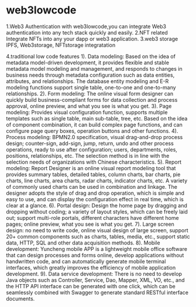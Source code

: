 # web3lowcode

1.Web3 Authentication 
with web3lowcode,you can integrate Web3 authentication into any tech stack quickly and easily.
2.NFT related 
Integrate NFTs into any your dapp or web3 application.
3.web3 storage 
IPFS, Web3storage, NFTstorage integratation

4.traditional low code features 
1). Data modeling: Based on the idea of ​​metadata model-driven development, it provides flexible and stable metadata model modeling and management, and responds to changes in business needs through metadata configuration such as data entities, attributes, and relationships. The database entity modeling and E-R modeling functions support single table, one-to-one and one-to-many relationships. 
2). Form modeling: The online visual form designer can quickly build business-compliant forms for data collection and process approval, online preview, and what you see is what you get. 
3). Page modeling: Provides visual configuration function, supports multiple templates such as single table, main sub-table, tree, etc. Based on the idea of ​​component combination, it can build complex page functions, and can configure page query boxes, operation buttons and other functions. 
4). Process modeling: BPMN2.0 specification, visual drag-and-drop process design; counter-sign, add-sign, jump, return, undo and other process operations, ready to use after configuration; users, departments, roles, positions, relationships, etc. The selection method is in line with the selection needs of organizations with Chinese characteristics. 
5). Report modeling: Report Designer is an online visual report modeling tool that provides summary tables, detailed tables, column charts, bar charts, pie charts, line charts, area charts, radar charts, indicator charts, etc. A variety of commonly used charts can be used in combination and linkage. The designer adopts the style of drag and drop operation, which is simple and easy to use, and can display the configuration effect in real time, which is clear at a glance. 
6). Portal design: Design the home page by dragging and dropping without coding; a variety of layout styles, which can be freely laid out; support multi-role portals, different characters have different home pages; online preview, what you see is what you get. 
7). Large screen design: no need to write code, online visual design of large screen, support 20+ common components such as charts, tables, media, etc., support static data, HTTP, SQL and other data acquisition methods. 
8). Mobile development: Yuncheng mobile APP is a lightweight mobile office software that can design processes and forms online, develop applications without handwritten code, and can automatically generate mobile terminal interfaces, which greatly improves the efficiency of mobile application development. 
9). Data service development: There is no need to develop Java objects such as Controller, Service, Dao, Mapper, XML, VO, etc., and the HTTP API interface can be generated with one click, which can be seamlessly combined with Swagger to generate standard RESTful interface documents. 